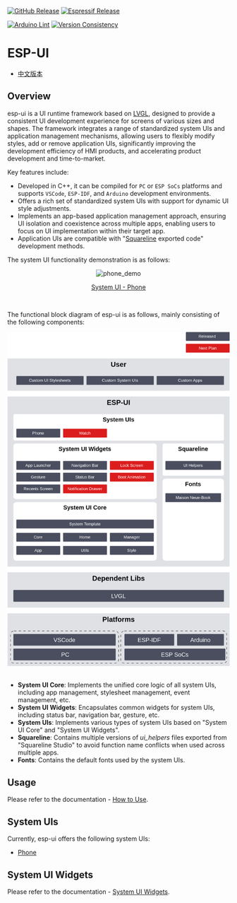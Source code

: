 [![GitHub Release](https://img.shields.io/github/v/release/espressif/esp-ui)](https://github.com/espressif/esp-ui/releases) [![Espressif Release](https://components.espressif.com/components/espressif/esp-ui/badge.svg)](https://components.espressif.com/components/espressif/esp-ui)

[![Arduino Lint](https://github.com/espressif/esp-ui/actions/workflows/arduino_lint.yml/badge.svg)](https://github.com/espressif/esp-ui/actions/workflows/arduino_lint.yml) [![Version Consistency](https://github.com/espressif/esp-ui/actions/workflows/check_lib_versions.yml/badge.svg)](https://github.com/espressif/esp-ui/actions/workflows/check_lib_versions.yml)

# ESP-UI

* [中文版本](./README_CN.md)

## Overview

esp-ui is a UI runtime framework based on [LVGL](https://github.com/lvgl/lvgl), designed to provide a consistent UI development experience for screens of various sizes and shapes. The framework integrates a range of standardized system UIs and application management mechanisms, allowing users to flexibly modify styles, add or remove application UIs, significantly improving the development efficiency of HMI products, and accelerating product development and time-to-market.

Key features include:

- Developed in C++, it can be compiled for `PC` or `ESP SoCs` platforms and supports `VSCode`, `ESP-IDF`, and `Arduino` development environments.
- Offers a rich set of standardized system UIs with support for dynamic UI style adjustments.
- Implements an app-based application management approach, ensuring UI isolation and coexistence across multiple apps, enabling users to focus on UI implementation within their target app.
- Application UIs are compatible with "[Squareline](https://squareline.io/) exported code" development methods.

The system UI functionality demonstration is as follows:

<div align="center"><img src="https://dl.espressif.com/AE/esp-dev-kits/esp_ui_phone_demo_2.gif" alt="phone_demo" width="600"></div>
<p align="center">
<a href="./docs/system_ui_phone.md"> System UI - Phone </a>
</p>
<br>

The functional block diagram of esp-ui is as follows, mainly consisting of the following components:

<div align="center"><img src="docs/_static/readme/block_diagram.png" alt="block_diagram" width="600"></div>
<br>

- **System UI Core**: Implements the unified core logic of all system UIs, including app management, stylesheet management, event management, etc.
- **System UI Widgets**: Encapsulates common widgets for system UIs, including status bar, navigation bar, gesture, etc.
- **System UIs**: Implements various types of system UIs based on "System UI Core" and "System UI Widgets".
- **Squareline**: Contains multiple versions of *ui_helpers* files exported from "Squareline Studio" to avoid function name conflicts when used across multiple apps.
- **Fonts**: Contains the default fonts used by the system UIs.

## Usage

Please refer to the documentation - [How to Use](./docs/how_to_use.md).

## System UIs

Currently, esp-ui offers the following system UIs:

- [Phone](./docs/system_ui_phone.md)

## System UI Widgets

Please refer to the documentation - [System UI Widgets](./docs/system_ui_widgets.md).
